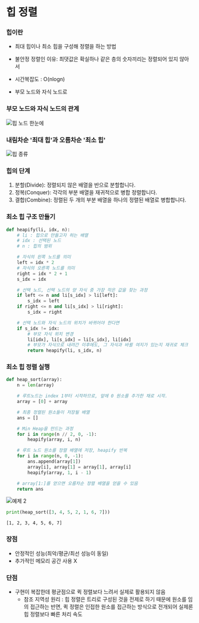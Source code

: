 # 힙 정렬

### 힙이란
- 최대 힙이나 최소 힙을 구성해 정렬을 하는 방법
- 불안정 정렬인 이유: 최댓값은 확실하나 같은 층의 숫자끼리는 정렬되어 있지 않아서
- 시간복잡도 : O(nlogn)

- 부모 노드와 자식 노드로

### 부모 노드와 자식 노드의 관계

![힙 노드 한눈에](https://i.imgur.com/3sUWVY2.png)

### 내림차순 '최대 힙'과 오름차순 '최소 힙'

![힙 종류](https://gmlwjd9405.github.io/images/data-structure-heap/types-of-heap.png)

### 힙의 단계
1. 분할(Divide): 정렬되지 않은 배열을 반으로 분할합니다.
2. 정복(Conquer): 각각의 부분 배열을 재귀적으로 병합 정렬합니다.
3. 결합(Combine): 정렬된 두 개의 부분 배열을 하나의 정렬된 배열로 병합합니다.

### 최소 힙 구조 만들기


```python
def heapify(li, idx, n):
    # li : 힙으로 만들고자 하는 배열
    # idx : 선택된 노드
    # n : 힙의 범위

    # 자식의 왼쪽 노드를 의미
    left = idx * 2
    # 자식의 오른쪽 노드를 의미
    right = idx * 2 + 1
    s_idx = idx

    # 선택 노드, 선택 노드의 양 자식 중 가장 작은 값을 찾는 과정
    if left <= n and li[s_idx] > li[left]:
        s_idx = left
    if right <= n and li[s_idx] > li[right]:
        s_idx = right

    # 선택 노드와 자식 노드의 위치가 바뀌어야 한다면
    if s_idx != idx:
        # 부모 자식 위치 변경
        li[idx], li[s_idx] = li[s_idx], li[idx]
        # 부모가 자식으로 내려간 이후에도, 그 자식과 바뀔 여지가 있는지 재귀로 체크
        return heapify(li, s_idx, n)
```

### 최소 힙 정렬 실행


```python
def heap_sort(array):
    n = len(array)

    # 루트노드는 index 1부터 시작하므로, 앞에 0 원소를 추가한 채로 시작.
    array = [0] + array

    # 최종 정렬된 원소들이 저장될 배열
    ans = []

    # Min Heap을 만드는 과정
    for i in range(n // 2, 0, -1):
        heapify(array, i, n)

    # 루트 노드 원소를 정렬 배열에 저장, heapify 반복
    for i in range(n, 0, -1):
        ans.append(array[1])
        array[i], array[1] = array[1], array[i]
        heapify(array, 1, i - 1)

    # array[1:]를 얻으면 오름차순 정렬 배열을 얻을 수 있음
    return ans
```

![예제 2](https://blog.kakaocdn.net/dn/bzfBwF/btqFOM16NBX/AlAJkIe4uwtXHd6hThT7Kk/img.gif)


```python
print(heap_sort([3, 4, 5, 2, 1, 6, 7]))
```

    [1, 2, 3, 4, 5, 6, 7]
    

### 장점
- 안정적인 성능(최악/평균/최선 성능이 동일)
- 추가적인 메모리 공간 사용 X

### 단점
- 구현이 복잡한데 평균점으로 퀵 정렬보다 느려서 실제로 활용되지 않음
    - 참조 지역성 원리 : 힙 정렬은 트리로 구성된 것을 전제로 하기 때문에 원소를 임의 접근하는 반면, 퀵 정렬은 인접한 원소를 접근하는 방식으로 전개되어 실제론 힙 정렬보다 빠른 처리 속도

